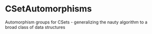 # CSetAutomorphisms
Automorphism groups for CSets - generalizing the nauty algorithm to a broad class of data structures
